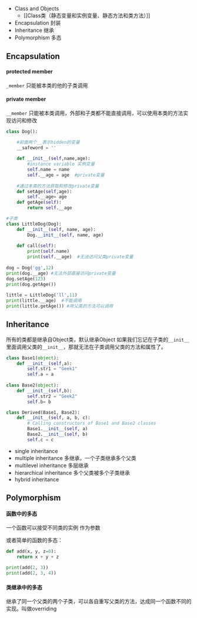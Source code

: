 - Class and Objects
	- [[Class类（静态变量和实例变量、静态方法和类方法）]]
- Encapsulation 封装
- Inheritance 继承
- Polymorphism 多态

## Encapsulation
#### protected member
`_member` 只能被本类的他的子类调用
#### private member
`__member` 只能被本类调用，外部和子类都不能直接调用，可以使用本类的方法实现访问和修改
```python
class Dog():  

    #前面两个__表示hidden的变量    
    __safeword = ''  
    
    def __init__(self,name,age):  
        #instance variable 实例变量  
        self.name = name  
        self.__age = age  #private变量
        
    #通过本类的方法获取和修改private变量
    def setAge(self,age):  
        self.__age= age  
    def getAge(self):  
        return self.__age  

#子类
class LittleDog(Dog):  
    def __init__(self, name, age):  
        Dog.__init__(self, name, age)  
  
    def call(self):  
        print(self.name)  
        print(self.__age)  #无法访问父类private变量
  
dog = Dog('gg',12)  
print(dog.__age) #无法外部直接访问private变量
dog.setAge(123)  
print(dog.getAge())  
  
little = LittleDog('ll',11)  
print(little.__age)  #不能调用  
print(little.getAge()) #用父类的方法可以调用
```

## Inheritance
所有的类都是继承自Object类，默认继承Object
如果我们忘记在子类的`__init__`里面调用父类的`__init__`，那就无法在子类调用父类的方法和属性了。
```python
class Base1(object):  
    def __init__(self,a):  
        self.str1 = "Geek1"  
        self.a = a  
  
class Base2(object):  
    def __init__(self,b):  
        self.str2 = "Geek2"  
        self.b= b  

class Derived(Base1, Base2):  
    def __init__(self, a, b, c):  
        # Calling constructors of Base1 and Base2 classes  
        Base1.__init__(self, a)  
        Base2.__init__(self, b)  
        self.c = c
```
- single inheritance
- multiple inheritance 多继承，一个子类继承多个父类
- multilevel inheritance 多层继承
- hierarchical inheritance 多个父类被多个子类继承
- hybrid inheritance

## Polymorphism
#### 函数中的多态
一个函数可以接受不同类的实例 作为参数

或者简单的函数的多态：
```python
def add(x, y, z=0):  
    return x + y + z  

print(add(2, 3))  
print(add(2, 3, 4))
```

#### 类继承中的多态
继承了同一个父类的两个子类，可以各自重写父类的方法，达成同一个函数不同的实现。叫做overriding
